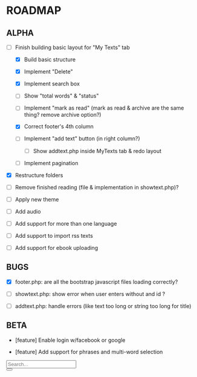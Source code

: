 # ROADMAP


## ALPHA

- [ ] Finish building basic layout for "My Texts" tab

  - [x] Build basic structure

  - [x] Implement "Delete"

  - [x] Implement search box

  - [ ] Show "total words" & "status"

  - [ ] Implement "mark as read" (mark as read & archive are the same thing? remove archive option?)

  - [x] Correct footer's 4th column

  - [ ] Implement "add text" button (in right column?)

    - [ ] Show addtext.php inside MyTexts tab & redo layout

  - [ ] Implement pagination

- [x] Restructure folders

- [ ] Remove finished reading (file & implementation in showtext.php)?

- [ ] Apply new theme

- [ ] Add audio

- [ ] Add support for more than one language

- [ ] Add support to import rss texts

- [ ] Add support for ebook uploading

## BUGS

- [x] footer.php: are all the bootstrap javascript files loading correctly?

- [ ] showtext.php: show error when user enters without and id ?

- [ ] addtext.php: handle errors (like text too long or string too long for title)

## BETA

- [feature] Enable login w/facebook or google

- [feature] Add support for phrases and multi-word selection




<form class="" action="" method="post">
  <div class="input-group searchbox">
    <input type="text" id="search" name="searchtext" class="form-control" placeholder="Search...">
    <div class="input-group-btn">
      <button type="submit" name="submit" class="btn btn-default"><i class="glyphicon glyphicon-search"></i></button>
    </div>
  </div>
</form>
